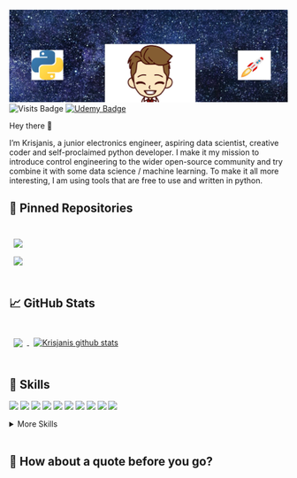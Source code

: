 ![Banner](/media/Header.png)
![Visits Badge](https://badges.pufler.dev/visits/kpuduls/kpuduls)
[![Udemy Badge](https://img.shields.io/badge/Udemy-EC5252?style=for-the-badge&logo=Udemy&logoColor=white)](https://www.udemy.com/home/my-courses/learning/)

Hey there 👋

I’m Krisjanis, a junior electronics engineer, aspiring data scientist, creative coder and self-proclaimed python developer.
I make it my mission to introduce control engineering to the wider open-source community and try combine it with some data science / machine learning.
To make it all more interesting, I am using tools that are free to use and written in python.


## 📌 Pinned Repositories

<br>

<a href="https://github.com/kpuduls/Projects">
  <img align="center" style="margin:0.5rem" src="https://github-readme-stats.vercel.app/api/pin/?username=kpuduls&repo=projects&title_color=ffffff&text_color=c9cacc&icon_color=4AB197&bg_color=1A2B34" />
</a>

<br>

<a href="https://github.com/kpuduls/data-science-pipeline">
  <img align="center" style="margin:0.5rem" src="https://github-readme-stats.vercel.app/api/pin/?username=kpuduls&repo=data-science-pipeline&title_color=ffffff&text_color=c9cacc&icon_color=4AB197&bg_color=1A2B34" />
</a>


<br>
<br>

## &#x1f4c8; GitHub Stats

<br>

<a href="https://github.com/kpuduls">
  <img align="center" style="margin:0.5rem" src="https://github-readme-stats.vercel.app/api/top-langs/?username=kpuduls&hide=html,css&title_color=ffffff&text_color=c9cacc&icon_color=4AB197&bg_color=1A2B34" />
</a>

<a href="https://github.com/kpuduls">
  <img align="center" style="margin:0.5rem" src="https://github-readme-stats.vercel.app/api?username=kpuduls&show_icons=true&line_height=27&count_private=true&title_color=ffffff&text_color=c9cacc&icon_color=4AB097&bg_color=1A2B34" alt="Krisjanis github stats" />
</a>

<br>
<br>

## 💼 Skills

![](https://img.shields.io/badge/Python-FFD43B?style=for-the-badge&logo=python&logoColor=blue)
![](https://img.shields.io/badge/Pandas-2C2D72?style=for-the-badge&logo=pandas&logoColor=white)
![](https://img.shields.io/badge/Numpy-777BB4?style=for-the-badge&logo=numpy&logoColor=white)
![](https://img.shields.io/badge/Plotly-239120?style=for-the-badge&logo=plotly&logoColor=white)
![](https://img.shields.io/badge/PyTorch-EE4C2C?style=for-the-badge&logo=PyTorch&logoColor=white)
![](https://img.shields.io/badge/TensorFlow-FF6F00?style=for-the-badge&logo=TensorFlow&logoColor=white)
![](https://img.shields.io/badge/SciPy-654FF0?style=for-the-badge&logo=SciPy&logoColor=white)
![](https://img.shields.io/badge/scikit_learn-F7931E?style=for-the-badge&logo=scikit-learn&logoColor=white)
![](https://img.shields.io/badge/Keras-D00000?style=for-the-badge&logo=Keras&logoColor=white)
![](https://img.shields.io/badge/C-00599C?style=for-the-badge&logo=c&logoColor=white)

<details>
<summary>More Skills</summary>
<br>

![](https://img.shields.io/badge/LaTeX-47A141?style=for-the-badge&logo=LaTeX&logoColor=white)
![](https://img.shields.io/badge/GitHub-100000?style=for-the-badge&logo=github&logoColor=white)
![](https://img.shields.io/badge/Linux-FCC624?style=for-the-badge&logo=linux&logoColor=black)
![](https://img.shields.io/badge/Amazon_AWS-FF9900?style=for-the-badge&logo=amazonaws&logoColor=white)


</details>

<br>

## 📣 How about a quote before you go?
